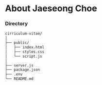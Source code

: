 # About Jaeseong Choe

### Directory

```zsh
cirriculum-vitae/
│
├── public/
│   ├── index.html
│   ├── styles.css
│   └── script.js
│
├── server.js
├── package.json
├── .env
└── README.md

```
